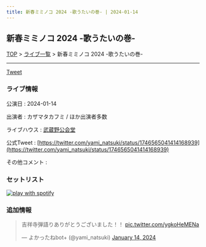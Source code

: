 ```yaml
---
title: 新春ミミノコ 2024 -歌うたいの巻- | 2024-01-14
---
```

## 新春ミミノコ 2024 -歌うたいの巻-

[TOP](/setlist/) > [ライブ一覧](lives.html) > 新春ミミノコ 2024 -歌うたいの巻-

___

<a href="https://twitter.com/share?ref_src=twsrc%5Etfw" data-text="3markets[ ]セットリスト > 新春ミミノコ 2024 -歌うたいの巻-" class="twitter-share-button" data-via="3markets" data-hashtags="3markets" data-related="3markets" data-show-count="false">Tweet</a>

### ライブ情報

公演日
:    2024-01-14

出演者
:    カザマタカフミ / ほか出演者多数

ライブハウス
:    [武蔵野公会堂](livehouse060.html)

公式Tweet
:    [https://twitter.com/yami_natsuki/status/1746565041414168939](https://twitter.com/yami_natsuki/status/1746565041414168939)

その他コメント
:    

### セットリスト


[![play with spotify](images/spotify-icon.png)](https://open.spotify.com/playlist/27rFZjhpm6ebij10fDy8v5)





### 追加情報



<blockquote class="twitter-tweet"><p lang="ja" dir="ltr">吉祥寺弾語りありがとうございました！！ <a href="https://t.co/ygkoHeMENa">pic.twitter.com/ygkoHeMENa</a></p>&mdash; よかったねbot+ (@yami_natsuki) <a href="https://twitter.com/yami_natsuki/status/1746565041414168939?ref_src=twsrc%5Etfw">January 14, 2024</a></blockquote>
<script async src="https://platform.twitter.com/widgets.js" charset="utf-8"></script>




<script async src="https://platform.twitter.com/widgets.js" charset="utf-8"></script>